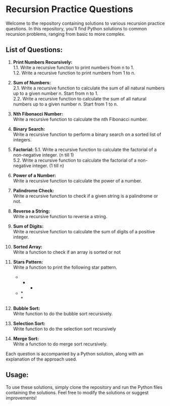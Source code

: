 # Recursion Practice Questions

Welcome to the repository containing solutions to various recursion practice questions. In this repository, you'll find Python solutions to common recursion problems, ranging from basic to more complex.

## List of Questions:

1. **Print Numbers Recursively:**<br>
   1.1. Write a recursive function to print numbers from n to 1.<br>
   1.2. Write a recursive function to print numbers from 1 to n.<br>

2. **Sum of Numbers:**<br>
   2.1. Write a recursive function to calculate the sum of all natural numbers up to a given number n. Start from n to 1.<br>
   2.2. Write a recursive function to calculate the sum of all natural numbers up to a given number n. Start from 1 to n.<br>
   
3. **Nth Fibonacci Number:**<br>
   Write a recursive function to calculate the nth Fibonacci number.<br>

4. **Binary Search:**<br>
   Write a recursive function to perform a binary search on a sorted list of integers.<br>

5. **Factorial:**
   5.1. Write a recursive function to calculate the factorial of a non-negative integer. (n till 1)<br>
   5.2. Write a recursive function to calculate the factorial of a non-negative integer. (1 till n)<br>
   
6. **Power of a Number:**<br>
   Write a recursive function to calculate the power of a number. <br>

7. **Palindrome Check:**<br>
   Write a recursive function to check if a given string is a palindrome or not.<br>

8. **Reverse a String:**<br>
   Write a recursive function to reverse a string.<br>

9. **Sum of Digits:**<br>
    Write a recursive function to calculate the sum of digits of a positive integer.<br>

10. **Sorted Array:**<br>
    Write a function to check if an array is sorted or not<br>

11. **Stars Pattern:**<br>
    Write a function to print the following star pattern.<br>
    * * * <br>
    * *<br>
    *<br>
 
13. **Bubble Sort:**<br>
    Write function to do the bubble sort recursively.<br>

14. **Selection Sort:**<br>
    Write function to do the selection sort recursively<br>

15. **Merge Sort:**<br>
    Write a function to do merge sort recursively.<br>

Each question is accompanied by a Python solution, along with an explanation of the approach used.

## Usage:

To use these solutions, simply clone the repository and run the Python files containing the solutions. Feel free to modify the solutions or suggest improvements!

